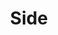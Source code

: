 ---
templateKey: headerAd
category: ad
title: Side
image: /img/uncledrewheader.jpg
link: http://www.espn.com/
---